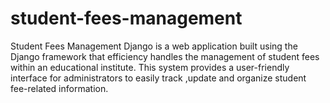 # student-fees-management
Student Fees Management Django is a web application built using the Django framework that efficiency handles the management of student fees within an educational institute. This system provides a user-friendly interface for administrators to easily track ,update and organize student fee-related information. 
